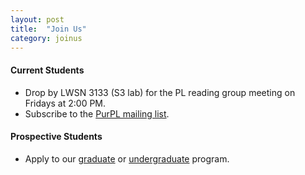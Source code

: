 ```yaml
---
layout: post
title:  "Join Us"
category: joinus
---
```


#### Current Students ####
+ Drop by LWSN 3133 (S3 lab) for the PL reading group meeting on
  Fridays at 2:00 PM.
+ Subscribe to the [PurPL mailing list](https://lists.purdue.edu/mailman/listinfo/purpl).


#### Prospective Students ###
+ Apply to our
  [graduate](https://www.cs.purdue.edu/graduate/index.html) or
  [undergraduate](https://www.cs.purdue.edu/future-students/index.html) program.
